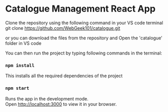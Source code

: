 # Catalogue Management React App

Clone the repository using the following command in your VS code terminal
    git clone https://github.com/WebGeek101/catalogue.git

or you can  download the files from the repository and Open the 'catalogue' folder in VS code

You can then run the project by typing following commands in the terminal:

### `npm install`
This installs all the required dependencies of the project

### `npm start`

Runs the app in the development mode.\
Open [http://localhost:3000](http://localhost:3000) to view it in your browser.

